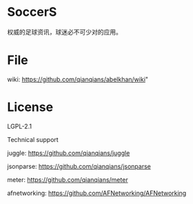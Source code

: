 # SoccerS
权威的足球资讯，球迷必不可少对的应用。



# File
wiki: https://github.com/qianqians/abelkhan/wiki"


# License
LGPL-2.1

Technical support

juggle: https://github.com/qianqians/juggle

jsonparse: https://github.com/qianqians/jsonparse

meter: https://github.com/qianqians/meter

afnetworking: https://github.com/AFNetworking/AFNetworking
